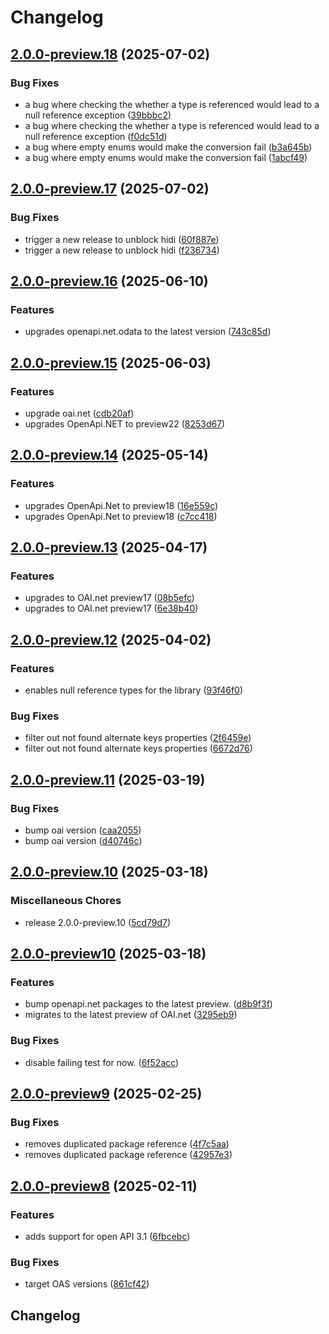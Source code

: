 # Changelog

## [2.0.0-preview.18](https://github.com/microsoft/OpenAPI.NET.OData/compare/v2.0.0-preview.17...v2.0.0-preview.18) (2025-07-02)


### Bug Fixes

* a bug where checking the whether a type is referenced would lead to a null reference exception ([39bbbc2](https://github.com/microsoft/OpenAPI.NET.OData/commit/39bbbc23ca4c12b0c117f8016d18542f82af10fd))
* a bug where checking the whether a type is referenced would lead to a null reference exception ([f0dc51d](https://github.com/microsoft/OpenAPI.NET.OData/commit/f0dc51d544f5727ad813cbc30385837a92ad8d73))
* a bug where empty enums would make the conversion fail ([b3a645b](https://github.com/microsoft/OpenAPI.NET.OData/commit/b3a645bd7b9302f4a1e64937d475a5f024144d4b))
* a bug where empty enums would make the conversion fail ([1abcf49](https://github.com/microsoft/OpenAPI.NET.OData/commit/1abcf4971d985c0ebd5a267842d6254a13a5b90d))

## [2.0.0-preview.17](https://github.com/microsoft/OpenAPI.NET.OData/compare/v2.0.0-preview.16...v2.0.0-preview.17) (2025-07-02)


### Bug Fixes

* trigger a new release to unblock hidi ([60f887e](https://github.com/microsoft/OpenAPI.NET.OData/commit/60f887e871c1031c70f82110ced332188f832e74))
* trigger a new release to unblock hidi ([f236734](https://github.com/microsoft/OpenAPI.NET.OData/commit/f236734e73d70b744c0604c3019f3d8a77dee955))

## [2.0.0-preview.16](https://github.com/microsoft/OpenAPI.NET.OData/compare/v2.0.0-preview.15...v2.0.0-preview.16) (2025-06-10)


### Features

* upgrades openapi.net.odata to the latest version ([743c85d](https://github.com/microsoft/OpenAPI.NET.OData/commit/743c85ddf149a3472279ccf19c21e8e5a9315244))

## [2.0.0-preview.15](https://github.com/microsoft/OpenAPI.NET.OData/compare/v2.0.0-preview.14...v2.0.0-preview.15) (2025-06-03)


### Features

* upgrade oai.net ([cdb20af](https://github.com/microsoft/OpenAPI.NET.OData/commit/cdb20af267ee53bee2fb90d0129905374be52a7f))
* upgrades OpenApi.NET to preview22 ([8253d67](https://github.com/microsoft/OpenAPI.NET.OData/commit/8253d67478db1ae8146483de51f7105abfe99001))

## [2.0.0-preview.14](https://github.com/microsoft/OpenAPI.NET.OData/compare/v2.0.0-preview.13...v2.0.0-preview.14) (2025-05-14)


### Features

* upgrades OpenApi.Net to preview18 ([16e559c](https://github.com/microsoft/OpenAPI.NET.OData/commit/16e559cd5ce907b9eff4b8ed8d8a683a3766fa1e))
* upgrades OpenApi.Net to preview18 ([c7cc418](https://github.com/microsoft/OpenAPI.NET.OData/commit/c7cc418fddc7a26db52216f6c22a8e49ef1bbc90))

## [2.0.0-preview.13](https://github.com/microsoft/OpenAPI.NET.OData/compare/v2.0.0-preview.12...v2.0.0-preview.13) (2025-04-17)


### Features

* upgrades to OAI.net preview17 ([08b5efc](https://github.com/microsoft/OpenAPI.NET.OData/commit/08b5efcea3ad3c8dae4404a8d00218070080cd47))
* upgrades to OAI.net preview17 ([6e38b40](https://github.com/microsoft/OpenAPI.NET.OData/commit/6e38b406ad63d74d3a13a0397707d6ef242bdbe8))

## [2.0.0-preview.12](https://github.com/microsoft/OpenAPI.NET.OData/compare/v2.0.0-preview.11...v2.0.0-preview.12) (2025-04-02)


### Features

* enables null reference types for the library ([93f46f0](https://github.com/microsoft/OpenAPI.NET.OData/commit/93f46f09b2204e3f18ec19b68850ec7acd209e65))


### Bug Fixes

* filter out not found alternate keys properties ([2f6459e](https://github.com/microsoft/OpenAPI.NET.OData/commit/2f6459e30fc08b3f8617bdc182f72d3fbb8f5895))
* filter out not found alternate keys properties ([6672d76](https://github.com/microsoft/OpenAPI.NET.OData/commit/6672d76724c188957c1aea2069bf49640c2f7b15))

## [2.0.0-preview.11](https://github.com/microsoft/OpenAPI.NET.OData/compare/v2.0.0-preview.10...v2.0.0-preview.11) (2025-03-19)


### Bug Fixes

* bump oai version ([caa2055](https://github.com/microsoft/OpenAPI.NET.OData/commit/caa2055e039298d4471f265797b6f6be381a03ce))
* bump oai version ([d40746c](https://github.com/microsoft/OpenAPI.NET.OData/commit/d40746c055af4d7d7a5ae8fec3baeb862ab8ad56))

## [2.0.0-preview.10](https://github.com/microsoft/OpenAPI.NET.OData/compare/v2.0.0-preview10...v2.0.0-preview.10) (2025-03-18)


### Miscellaneous Chores

* release 2.0.0-preview.10 ([5cd79d7](https://github.com/microsoft/OpenAPI.NET.OData/commit/5cd79d76cc63ab3c311351f8e661b2bd7b88b35b))

## [2.0.0-preview10](https://github.com/microsoft/OpenAPI.NET.OData/compare/v2.0.0-preview9...v2.0.0-preview10) (2025-03-18)


### Features

* bump openapi.net packages to the latest preview. ([d8b9f3f](https://github.com/microsoft/OpenAPI.NET.OData/commit/d8b9f3f15a2586646fb78bf803ecf7a11db1d053))
* migrates to the latest preview of OAI.net ([3295eb9](https://github.com/microsoft/OpenAPI.NET.OData/commit/3295eb9faec51b77bfd089a80539a0cbeea41641))


### Bug Fixes

* disable failing test for now. ([6f52acc](https://github.com/microsoft/OpenAPI.NET.OData/commit/6f52acc33d66dd9c55ed6952e8b4472364ccefb7))

## [2.0.0-preview9](https://github.com/microsoft/OpenAPI.NET.OData/compare/v2.0.0-preview8...v2.0.0-preview9) (2025-02-25)


### Bug Fixes

* removes duplicated package reference ([4f7c5aa](https://github.com/microsoft/OpenAPI.NET.OData/commit/4f7c5aadd950964d7a0d23a49a5edf2fd89da7fe))
* removes duplicated package reference ([42957e3](https://github.com/microsoft/OpenAPI.NET.OData/commit/42957e3091dce37c610f5ea1ec49d3ae2d2c8690))

## [2.0.0-preview8](https://github.com/microsoft/openapi.net.odata/compare/v2.0.0-preview7...v2.0.0-preview8) (2025-02-11)


### Features

* adds support for open API 3.1 ([6fbcebc](https://github.com/microsoft/openapi.net.odata/commit/6fbcebc21da90f98ebed1c59049b343f1a03db76))


### Bug Fixes

* target OAS versions ([861cf42](https://github.com/microsoft/openapi.net.odata/commit/861cf42e62ac51295af1d0588a7fdaab8e9b8478))

## Changelog
